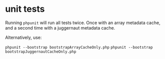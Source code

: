 unit tests
==========

Running `phpunit` will run all tests twice. Once with an array metadata cache, and a second time with a juggernaut metadata cache.

Alternatively, use:

`phpunit --bootstrap bootstrapArrayCacheOnly.php`
`phpunit --bootstrap bootstrapJuggernautCacheOnly.php`
